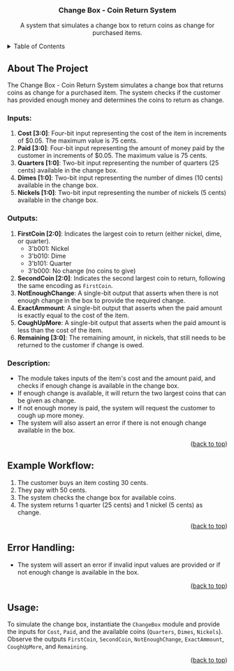 
<!-- PROJECT LOGO -->
<br />
<div align="center">

  <h3 align="center">Change Box - Coin Return System</h3>

  <p align="center">
    A system that simulates a change box to return coins as change for purchased items.
    <br />
  </p>
</div>



<!-- TABLE OF CONTENTS -->
<details>
  <summary>Table of Contents</summary>
  <ol>
    <li><a href="#about-the-project">About The Project</a></li>
    <li><a href="#inputs">Inputs</a></li>
    <li><a href="#outputs">Outputs</a></li>
    <li><a href="#example-workflow">Example Workflow</a></li>
    <li><a href="#error-handling">Error Handling</a></li>
    <li><a href="#usage">Usage</a></li>
  </ol>
</details>



<!-- ABOUT THE PROJECT -->
## About The Project

The Change Box - Coin Return System simulates a change box that returns coins as change for a purchased item. The system checks if the customer has provided enough money and determines the coins to return as change.

### Inputs:
1. **Cost [3:0]**: Four-bit input representing the cost of the item in increments of $0.05. The maximum value is 75 cents.
2. **Paid [3:0]**: Four-bit input representing the amount of money paid by the customer in increments of $0.05. The maximum value is 75 cents.
3. **Quarters [1:0]**: Two-bit input representing the number of quarters (25 cents) available in the change box.
4. **Dimes [1:0]**: Two-bit input representing the number of dimes (10 cents) available in the change box.
5. **Nickels [1:0]**: Two-bit input representing the number of nickels (5 cents) available in the change box.

### Outputs:
1. **FirstCoin [2:0]**: Indicates the largest coin to return (either nickel, dime, or quarter).
   - 3'b001: Nickel
   - 3'b010: Dime
   - 3'b101: Quarter
   - 3'b000: No change (no coins to give)
2. **SecondCoin [2:0]**: Indicates the second largest coin to return, following the same encoding as `FirstCoin`.
3. **NotEnoughChange**: A single-bit output that asserts when there is not enough change in the box to provide the required change.
4. **ExactAmmount**: A single-bit output that asserts when the paid amount is exactly equal to the cost of the item.
5. **CoughUpMore**: A single-bit output that asserts when the paid amount is less than the cost of the item.
6. **Remaining [3:0]**: The remaining amount, in nickels, that still needs to be returned to the customer if change is owed.

### Description:
- The module takes inputs of the item's cost and the amount paid, and checks if enough change is available in the change box.
- If enough change is available, it will return the two largest coins that can be given as change.
- If not enough money is paid, the system will request the customer to cough up more money.
- The system will also assert an error if there is not enough change available in the box.

<p align="right">(<a href="#top">back to top</a>)</p>



<!-- EXAMPLE WORKFLOW -->
## Example Workflow:

1. The customer buys an item costing 30 cents.
2. They pay with 50 cents.
3. The system checks the change box for available coins.
4. The system returns 1 quarter (25 cents) and 1 nickel (5 cents) as change.

<p align="right">(<a href="#top">back to top</a>)</p>



<!-- ERROR HANDLING -->
## Error Handling:

- The system will assert an error if invalid input values are provided or if not enough change is available in the box.

<p align="right">(<a href="#top">back to top</a>)</p>



<!-- USAGE -->
## Usage:

To simulate the change box, instantiate the `ChangeBox` module and provide the inputs for `Cost`, `Paid`, and the available coins (`Quarters`, `Dimes`, `Nickels`). Observe the outputs `FirstCoin`, `SecondCoin`, `NotEnoughChange`, `ExactAmmount`, `CoughUpMore`, and `Remaining`.

<p align="right">(<a href="#top">back to top</a>)</p>



<!-- MARKDOWN LINKS & IMAGES -->
<!-- https://www.markdownguide.org/basic-syntax/#reference-style-links -->

[linkedin-url]: https://linkedin.com/in/MartinaVerardi
